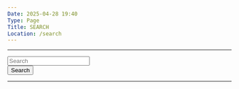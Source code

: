 ```yaml
---
Date: 2025-04-28 19:40
Type: Page
Title: SEARCH
Location: /search
---
```


---

<form class="search" action="?" method="get">
<input placeholder="Search" type="text" name="search">
<div class="submit">
<button type="submit">Search</button></div>
</form>

---
